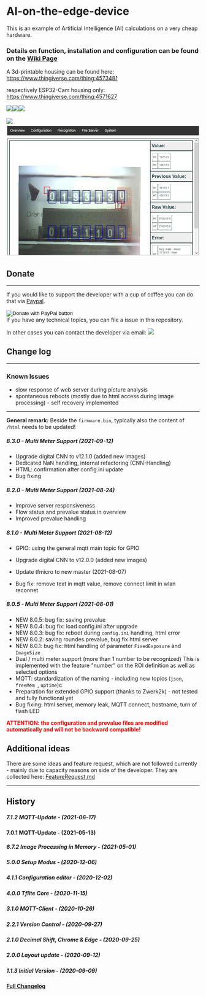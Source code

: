 # AI-on-the-edge-device

This is an example of Artificial Intelligence (AI) calculations on a very cheap hardware.

### Details on **function**, **installation** and **configuration** can be found on the **[Wiki Page](https://github.com/jomjol/AI-on-the-edge-device/wiki)**

A 3d-printable housing can be found here: https://www.thingiverse.com/thing:4573481

respectively ESP32-Cam housing only: https://www.thingiverse.com/thing:4571627

<img src="https://raw.githubusercontent.com/jomjol/AI-on-the-edge-device/master/images/watermeter_all.jpg" width="200"><img src="https://raw.githubusercontent.com/jomjol/AI-on-the-edge-device/master/images/main.jpg" width="200"><img src="https://raw.githubusercontent.com/jomjol/AI-on-the-edge-device/master/images/size.png" width="200"> 

<img src="https://raw.githubusercontent.com/jomjol/AI-on-the-edge-device/master/images/watermeter.jpg" width="600"> 

<img src="https://raw.githubusercontent.com/jomjol/AI-on-the-edge-device/master/images/powermeter.jpg" width="600"> 




## Donate

------

If you would like to support the developer with a cup of coffee you can do that via [Paypal](https://www.paypal.com/donate?hosted_button_id=8TRSVYNYKDSWL).

<form action="https://www.paypal.com/donate" method="post" target="_top">
<input type="hidden" name="hosted_button_id" value="8TRSVYNYKDSWL" />
<input type="image" src="https://www.paypalobjects.com/en_US/DK/i/btn/btn_donateCC_LG.gif" border="0" name="submit" title="PayPal - The safer, easier way to pay online!" alt="Donate with PayPal button" />
<img alt="" border="0" src="https://www.paypal.com/en_DE/i/scr/pixel.gif" width="1" height="1" />
</form>
If you have any technical topics, you can file a issue in this repository. 

In other cases you can contact the developer via email: <img src="https://raw.githubusercontent.com/jomjol/AI-on-the-edge-device/master/images/mail.jpg" height="25"> 

## Change log

------

### Known Issues

* slow response of web server during picture analysis
* spontaneous reboots (mostly due to html access during image processing) - self recovery implemented

------

**General remark:** Beside the `firmware.bin`, typically also the content of `/html` needs to be updated!



##### 8.3.0 - Multi Meter Support (2021-09-12)

* Upgrade digital CNN to v12.1.0 (added new images)
* Dedicated NaN handling, internal refactoring (CNN-Handling)
* HTML: confirmation after config.ini update
* Bug fixing

##### 8.2.0 - Multi Meter Support (2021-08-24)

* Improve server responsiveness
* Flow status and prevalue status in overview
* Improved prevalue handling 

##### 8.1.0 - Multi Meter Support (2021-08-12)

* GPIO: using the general mqtt main topic for GPIO

* Upgrade digital CNN to v12.0.0  (added new images)
* Update tfmicro to new master (2021-08-07)
* Bug fix: remove text in mqtt value, remove connect limit in wlan reconnet

##### 8.0.5 - Multi Meter Support (2021-08-01)

* NEW 8.0.5: bug fix: saving prevalue
* NEW 8.0.4: bug fix: load config.ini after upgrade
* NEW 8.0.3: bug fix: reboot during `config.ini` handling, html error
* NEW 8.0.2: saving roundes prevalue, bug fix html server
* NEW 8.0.1: bug fix: html handling of parameter `FixedExposure` and `ImageSize`
* Dual / multi meter support (more than 1 number to be recognized)
  This is implemented with the feature "number" on the ROI definition as well as selected options
* MQTT: standardization of the naming - including new topics (`json`,  `freeMem `, `uptime`)c
* Preparation for extended GPIO support (thanks to Zwerk2k) - not tested and fully functional yet
* Bug fixing: html server, memory leak, MQTT connect, hostname, turn of flash LED

<span style="color: red;">**ATTENTION: the configuration and prevalue files are modified automatically and will not be backward compatible!**</span> 


## Additional ideas

There are some ideas and feature request, which are not followed currently - mainly due to capacity reasons on side of the developer. They are collected here: [FeatureRequest.md](FeatureRequest.md)



------

## History

##### 7.1.2 MQTT-Update - (2021-06-17)

**7.0.1 MQTT-Update - (2021-05-13)**

##### 6.7.2 Image Processing in Memory - (2021-05-01)

##### 5.0.0 Setup Modus - (2020-12-06)

##### 4.1.1 Configuration editor - (2020-12-02)

##### 4.0.0 Tflite Core - (2020-11-15)
##### 3.1.0 MQTT-Client - (2020-10-26)

##### 2.2.1 Version Control - (2020-09-27)


##### 2.1.0 Decimal Shift, Chrome & Edge - (2020-09-25)


##### 2.0.0 Layout update - (2020-09-12)

##### 1.1.3 Initial Version - (2020-09-09)


#### [Full Changelog](Changelog.md)


